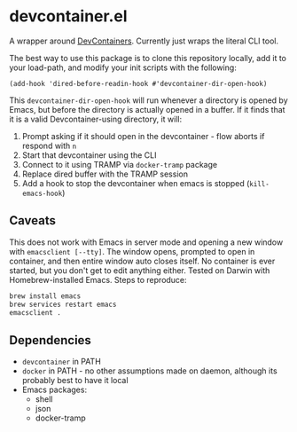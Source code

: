 # devcontainer.el

A wrapper around [DevContainers](https//containers.dev). Currently just wraps the
literal CLI tool.

The best way to use this package is to clone this repository locally, add it to your
load-path, and modify your init scripts with the following:

```elisp
(add-hook 'dired-before-readin-hook #'devcontainer-dir-open-hook)
```

This `devcontainer-dir-open-hook` will run whenever a directory is opened by Emacs,
but before the directory is actually opened in a buffer. If it finds that it is
a valid Devcontainer-using directory, it will:

1. Prompt asking if it should open in the devcontainer - flow aborts if respond with `n`
1. Start that devcontainer using the CLI
1. Connect to it using TRAMP via `docker-tramp` package
1. Replace dired buffer with the TRAMP session
1. Add a hook to stop the devcontainer when emacs is stopped (`kill-emacs-hook`)


## Caveats

This does not work with Emacs in server mode and opening a new window with `emacsclient [--tty]`.
The window opens, prompted to open in container, and then entire window auto closes itself. No
container is ever started, but you don't get to edit anything either. Tested on Darwin with
Homebrew-installed Emacs. Steps to reproduce:

```bash
brew install emacs
brew services restart emacs
emacsclient .
```


## Dependencies

- `devcontainer` in PATH
- `docker` in PATH - no other assumptions made on daemon, although its probably 
   best to have it local
- Emacs packages:
  - shell
  - json
  - docker-tramp
